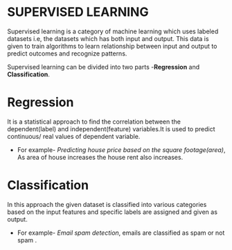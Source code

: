 # SUPERVISED LEARNING
Supervised learning is a category of machine learning which uses labeled datasets i.e, the datasets which has both input and output. This data is given to train algorithms to learn relationship between input and output to predict outcomes and recognize patterns.

Supervised learning can be divided into two parts -**Regression** and **Classification**.

# Regression
It is a statistical approach to find the correlation between the dependent(label) and independent(feature) variables.It is used to predict continuous/ real values of dependent variable.
- For example- *Predicting house price based on the square footage(area)*, As area of house increases the house rent also increases.
  
# Classification

In this approach the given dataset is classified into various categories based on the input features and specific labels are assigned and given as output. 
- For example- *Email spam detection*, emails are classified as spam or not spam .
